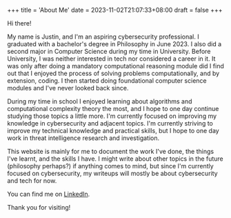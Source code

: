 +++
title = 'About Me'
date = 2023-11-02T21:07:33+08:00
draft = false
+++

Hi there!

My name is Justin, and I'm an aspiring cybersecurity professional. I graduated with a bachelor's degree in Philosophy in June 2023. I also did a second major in Computer Science during my time in University. Before University, I was neither interested in tech nor considered a career in it. It was only after doing a mandatory computational reasoning module did I find out that I enjoyed the process of solving problems computationally, and by extension, coding. I then started doing foundational computer science modules and I've never looked back since.

During my time in school I enjoyed learning about algorithms and computational complexity theory the most, and I hope to one day continue studying those topics a little more. I'm currently focused on improving my knowledge in cybersecurity and adjacent topics. I'm currently striving to improve my technical knowledge and practical skills, but I hope to one day work in threat intelligence research and investigation.

This website is mainly for me to document the work I've done, the things I've learnt, and the skills I have. I might write about other topics in the future (philosophy perhaps?) if anything comes to mind, but since I'm currently focused on cybersecurity, my writeups will mostly be about cybersecurity and tech for now.

You can find me on [LinkedIn](https://www.linkedin.com/in/justin-ngo-359397202/).

Thank you for visiting!
